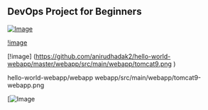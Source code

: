 ## DevOps Project for Beginners   

[![Image](https://github.com/yankils/Simple-DevOps-Project/blob/master/Devops_course.PNG "DevOps Project - CI/CD with Jenkins Ansible Docker Kubernetes ")](https://www.udemy.com/course/valaxy-devops/?referralCode=8147A5CF4C8C7D9E253F)



[!image](https://github.com/anirudhadak2/hello-world-webapp/master/tomcat9-webapp.png )




 [!image] (https://github.com/anirudhadak2/hello-world-webapp/master/webapp/src/main/webapp/tomcat9.png )

hello-world-webapp/webapp
webapp/src/main/webapp/tomcat9-webapp.png




[![Image](https://github.com/yankils/Simple-DevOps-Project/blob/master/tomcat9-webapp.png )
